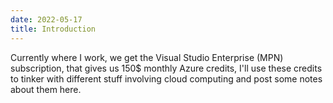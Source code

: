 ```yaml
---
date: 2022-05-17
title: Introduction
---
```


Currently where I work, we get the Visual Studio Enterprise (MPN) subscription,
that gives us 150$ monthly Azure credits, I'll use these credits to tinker with
different stuff involving cloud computing and post some notes about them here.
